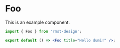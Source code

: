 # Foo

This is an example component.

```jsx
import { Foo } from 'rmst-design';

export default () => <Foo title="Hello dumi!" />;
```
